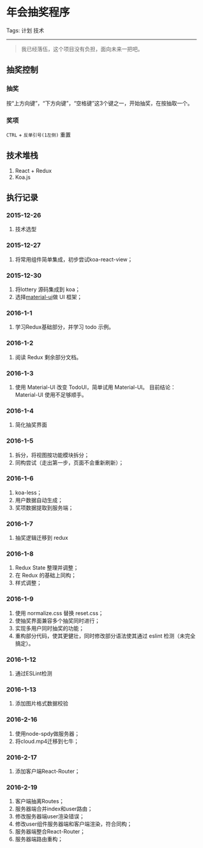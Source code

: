 # 年会抽奖程序

Tags: 计划 技术

---

> 我已经落伍，这个项目没有负担，面向未来一把吧。

## 抽奖控制
### 抽奖
按“上方向键”，“下方向键”，“空格键”这3个键之一，开始抽奖，在按抽取一个。
### 奖项
`CTRL` + `反单引号(1左侧)` 重置

## 技术堆栈
1. React + Redux
2. Koa.js

## 执行记录

### 2015-12-26
1. 技术选型

### 2015-12-27
1. 将常用组件简单集成，初步尝试koa-react-view；

### 2015-12-30
1. 将lottery 源码集成到 koa；
2. 选择[material-ui](http://www.material-ui.com/#/)做 UI 框架；

### 2016-1-1
1. 学习Redux基础部分，并学习 todo 示例。

### 2016-1-2
1. 阅读 Redux 剩余部分文档。

### 2016-1-3
1. 使用 Material-UI 改变 TodoUI，简单试用 Material-UI。
    目前结论：Material-UI 使用不足够顺手。

### 2016-1-4
1. 简化抽奖界面

### 2016-1-5
1. 拆分，将视图按功能模块拆分；
2. 同构尝试（走出第一步，页面不会重新刷新）；

### 2016-1-6
1. koa-less；
2. 用户数据自动生成；
3. 奖项数据提取到服务端；

### 2016-1-7
1. 抽奖逻辑迁移到 redux

### 2016-1-8
1. Redux State 整理并调整；
2. 在 Redux 的基础上同构；
3. 样式调整；

### 2016-1-9
1. 使用 normalize.css 替换 reset.css；
2. 使抽奖界面兼容多个抽奖同时进行；
3. 实现多用户同时抽奖的功能；
4. 重构部分代码，使其更健壮，同时修改部分语法使其通过 eslint 检测（未完全搞定）。

### 2016-1-12
1. 通过ESLint检测

### 2016-1-13
1. 添加图片格式数据校验

### 2016-2-16
1. 使用node-spdy做服务器；
2. 将cloud.mp4迁移到七牛；

### 2016-2-17
1. 添加客户端React-Router；

### 2016-2-19
1. 客户端抽离Routes；
2. 服务器端合并index和user路由；
3. 修改服务器端user渲染错误；
4. 修改user组件服务器端和客户端渲染，符合同构；
5. 服务器端整合React-Router；
6. 服务器端路由重构；




